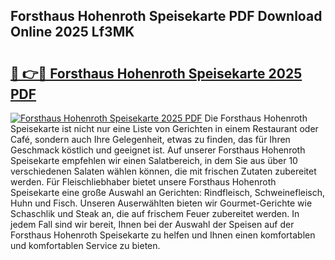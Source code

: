 ## Forsthaus Hohenroth Speisekarte PDF Download Online 2025 Lf3MK

# <h2><a href="http://gcdo4it.nevu.top/?p=Forsthaus+Hohenroth+Speisekarte">🔗 👉🔴 Forsthaus Hohenroth Speisekarte 2025 PDF</a></h2>

[![Forsthaus Hohenroth Speisekarte 2025 PDF](https://i.imgur.com/dBaPXMq.png)](http://gcdo4it.nevu.top/?p=Forsthaus+Hohenroth+Speisekarte)
Die Forsthaus Hohenroth Speisekarte ist nicht nur eine Liste von Gerichten in einem Restaurant oder Café, sondern auch Ihre Gelegenheit, etwas zu finden, das für Ihren Geschmack köstlich und geeignet ist. Auf unserer Forsthaus Hohenroth Speisekarte empfehlen wir einen Salatbereich, in dem Sie aus über 10 verschiedenen Salaten wählen können, die mit frischen Zutaten zubereitet werden. Für Fleischliebhaber bietet unsere Forsthaus Hohenroth Speisekarte eine große Auswahl an Gerichten: Rindfleisch, Schweinefleisch, Huhn und Fisch. Unseren Auserwählten bieten wir Gourmet-Gerichte wie Schaschlik und Steak an, die auf frischem Feuer zubereitet werden. In jedem Fall sind wir bereit, Ihnen bei der Auswahl der Speisen auf der Forsthaus Hohenroth Speisekarte zu helfen und Ihnen einen komfortablen und komfortablen Service zu bieten.

